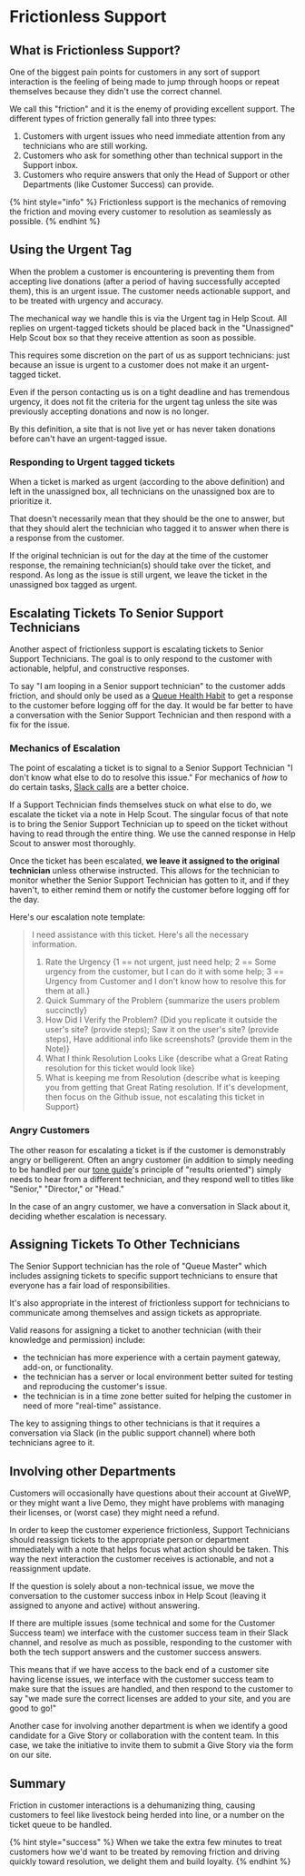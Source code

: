 # Frictionless Support

## What is Frictionless Support?

One of the biggest pain points for customers in any sort of support interaction is the feeling of being made to jump through hoops or repeat themselves because they didn't use the correct channel.

We call this "friction" and it is the enemy of providing excellent support. The different types of friction generally fall into three types:

1. Customers with urgent issues who need immediate attention from any technicians who are still working.
2. Customers who ask for something other than technical support in the Support inbox.
3. Customers who require answers that only the Head of Support or other Departments \(like Customer Success\) can provide.

{% hint style="info" %}
Frictionless support is the mechanics of removing the friction and moving every customer to resolution as seamlessly as possible.
{% endhint %}

## Using the Urgent Tag

When the problem a customer is encountering is preventing them from accepting live donations \(after a period of having successfully accepted them\), this is an urgent issue. The customer needs actionable support, and to be treated with urgency and accuracy.

The mechanical way we handle this is via the Urgent tag in Help Scout. All replies on urgent-tagged tickets should be placed back in the "Unassigned" Help Scout box so that they receive attention as soon as possible.

This requires some discretion on the part of us as support technicians: just because an issue is urgent to a customer does not make it an urgent-tagged ticket.

Even if the person contacting us is on a tight deadline and has tremendous urgency, it does not fit the criteria for the urgent tag unless the site was previously accepting donations and now is no longer.

By this definition, a site that is not live yet or has never taken donations before can't have an urgent-tagged issue.

### Responding to Urgent tagged tickets

When a ticket is marked as urgent \(according to the above definition\) and left in the unassigned box, all technicians on the unassigned box are to prioritize it.

That doesn't necessarily mean that they should be the one to answer, but that they should alert the technician who tagged it to answer when there is a response from the customer.

If the original technician is out for the day at the time of the customer response, the remaining technician\(s\) should take over the ticket, and respond. As long as the issue is still urgent, we leave the ticket in the unassigned box tagged as urgent.

## Escalating Tickets To Senior Support Technicians

Another aspect of frictionless support is escalating tickets to Senior Support Technicians. The goal is to only respond to the customer with actionable, helpful, and constructive responses.

To say "I am looping in a Senior support technician" to the customer adds friction, and should only be used as a [Queue Health Habit](../daily-routine/queue-health-habits.md) to get a response to the customer before logging off for the day. It would be far better to have a conversation with the Senior Support Technician and then respond with a fix for the issue.

### Mechanics of Escalation

The point of escalating a ticket is to signal to a Senior Support Technician "I don't know what else to do to resolve this issue." For mechanics of _how_ to do certain tasks, [Slack calls](../communicating-as-a-team/using-slack.md) are a better choice.

If a Support Technician finds themselves stuck on what else to do, we escalate the ticket via a note in Help Scout. The singular focus of that note is to bring the Senior Support Technician up to speed on the ticket without having to read through the entire thing. We use the canned response in Help Scout to answer most thoroughly.

Once the ticket has been escalated, **we leave it assigned to the original technician** unless otherwise instructed. This allows for the technician to monitor whether the Senior Support Technician has gotten to it, and if they haven't, to either remind them or notify the customer before logging off for the day.

Here's our escalation note template:

> I need assistance with this ticket. Here's all the necessary information.
>
> 1. Rate the Urgency {1 == not urgent, just need help; 2 == Some urgency from the customer, but I can do it with some help; 3 == Urgency from Customer and I don't know how to resolve this for them at all.}
> 2. Quick Summary of the Problem {summarize the users problem succinctly}
> 3. How Did I Verify the Problem? {Did you replicate it outside the user's site? \(provide steps\); Saw it on the user's site? \(provide steps\), Have additional info like screenshots? \(provide them in the Note\)}
> 4. What I think Resolution Looks Like {describe what a Great Rating resolution for this ticket would look like}
> 5. What is keeping me from Resolution {describe what is keeping you from getting that Great Rating resolution. If it's development, then focus on the Github issue, not escalating this ticket in Support}

### Angry Customers

The other reason for escalating a ticket is if the customer is demonstrably angry or belligerent. Often an angry customer \(in addition to simply needing to be handled per our [tone guide](tone-guide.md)'s principle of "results oriented"\) simply needs to hear from a different technician, and they respond well to titles like "Senior," "Director," or "Head."

In the case of an angry customer, we have a conversation in Slack about it, deciding whether escalation is necessary.

## Assigning Tickets To Other Technicians

The Senior Support technician has the role of "Queue Master" which includes assigning tickets to specific support technicians to ensure that everyone has a fair load of responsibilities.

It's also appropriate in the interest of frictionless support for technicians to communicate among themselves and assign tickets as appropriate.

Valid reasons for assigning a ticket to another technician \(with their knowledge and permission\) include:

* the technician has more experience with a certain payment gateway, add-on, or functionality. 
* the technician has a server or local environment better suited for testing and reproducing the customer's issue.
* the technician is in a time zone better suited for helping the customer in need of more "real-time" assistance.

The key to assigning things to other technicians is that it requires a conversation via Slack \(in the public support channel\) where both technicians agree to it.

## Involving other Departments

Customers will occasionally have questions about their account at GiveWP, or they might want a live Demo, they might have problems with managing their licenses, or \(worst case\) they might need a refund.

In order to keep the customer experience frictionless, Support Technicians should reassign tickets to the appropriate person or department immediately with a note that helps focus what action should be taken. This way the next interaction the customer receives is actionable, and not a reassignment update.

If the question is solely about a non-technical issue, we move the conversation to the customer success inbox in Help Scout \(leaving it assigned to anyone and active\) without answering.

If there are multiple issues \(some technical and some for the Customer Success team\) we interface with the customer success team in their Slack channel, and resolve as much as possible, responding to the customer with both the tech support answers and the customer success answers.

This means that if we have access to the back end of a customer site having license issues, we interface with the customer success team to make sure that the issues are handled, and then respond to the customer to say "we made sure the correct licenses are added to your site, and you are good to go!"

Another case for involving another department is when we identify a good candidate for a Give Story or collaboration with the content team. In this case, we take the initiative to invite them to submit a Give Story via the form on our site.

## Summary

Friction in customer interactions is a dehumanizing thing, causing customers to feel like livestock being herded into line, or a number on the ticket queue to be handled.

{% hint style="success" %}
When we take the extra few minutes to treat customers how we'd want to be treated by removing friction and driving quickly toward resolution, we delight them and build loyalty.
{% endhint %}

